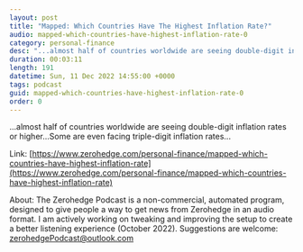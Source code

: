 ```yaml
---
layout: post
title: "Mapped: Which Countries Have The Highest Inflation Rate?"
audio: mapped-which-countries-have-highest-inflation-rate-0
category: personal-finance
desc: "...almost half of countries worldwide are seeing double-digit inflation rates or higher...Some are even facing triple-digit inflation rates..."
duration: 00:03:11
length: 191
datetime: Sun, 11 Dec 2022 14:55:00 +0000
tags: podcast
guid: mapped-which-countries-have-highest-inflation-rate-0
order: 0
---
```

...almost half of countries worldwide are seeing double-digit inflation rates or higher...Some are even facing triple-digit inflation rates...

Link: [https://www.zerohedge.com/personal-finance/mapped-which-countries-have-highest-inflation-rate](https://www.zerohedge.com/personal-finance/mapped-which-countries-have-highest-inflation-rate)

About: The Zerohedge Podcast is a non-commercial, automated program, designed to give people a way to get news from Zerohedge in an audio format.  I am actively working on tweaking and improving the setup to create a better listening experience (October 2022).  Suggestions are welcome: [zerohedgePodcast@outlook.com](mailto:zerohedgePodcast@outlook.com)